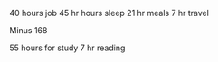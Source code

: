 

40 hours job
45 hr hours sleep
21 hr meals
7 hr travel 


Minus 168


55 hours for study 
7 hr reading 
